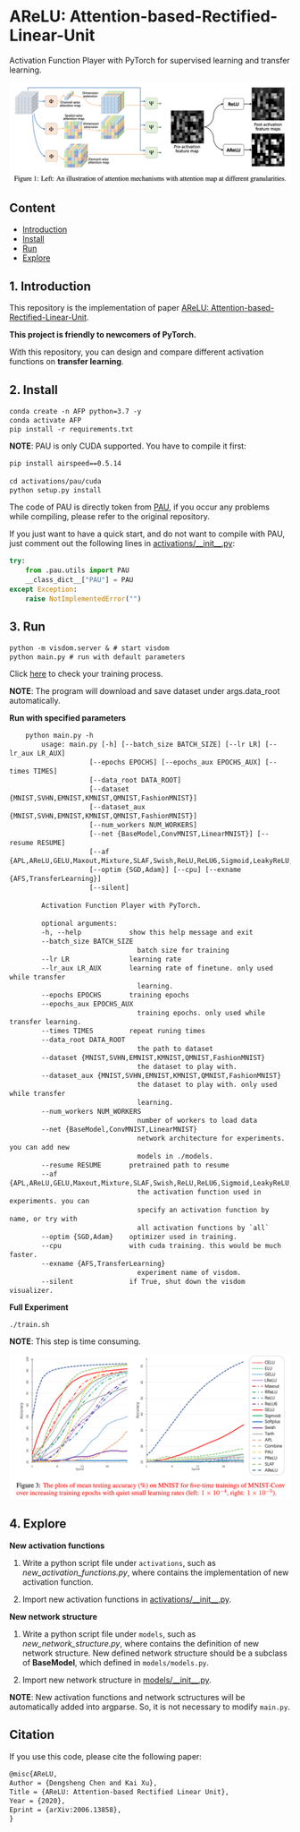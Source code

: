 # AReLU: Attention-based-Rectified-Linear-Unit

Activation Function Player with PyTorch for supervised learning and transfer learning.

![teaser](pictures/teaser.png)

## Content

* [Introduction](#1)
* [Install](#2)
* [Run](#3)
* [Explore](#4)

##  <h2 id="1">1. Introduction</h2>

This repository is the implementation of paper [AReLU: Attention-based-Rectified-Linear-Unit](https://arxiv.org/pdf/2006.13858.pdf).

**This project is friendly to newcomers of PyTorch.**

With this repository, you can design and compare different activation functions on **transfer learning**.

## <h2 id="2">2. Install</h2>

```shell
conda create -n AFP python=3.7 -y
conda activate AFP
pip install -r requirements.txt
```

**NOTE**: PAU is only CUDA supported. You have to compile it first:

```shell
pip install airspeed==0.5.14 

cd activations/pau/cuda
python setup.py install
```

The code of PAU is directly token from [PAU](https://github.com/ml-research/pau.git), if you occur any problems while compiling, please refer to the original repository.

If you just want to have a quick start, and do not want to compile with PAU, just comment out the following lines in [activations/\_\_init\_\_.py](activations/__init__.py):

```python
try:
    from .pau.utils import PAU
    __class_dict__["PAU"] = PAU
except Exception:
    raise NotImplementedError("")
```

## <h2 id="3">3. Run</h2>

```shell
python -m visdom.server & # start visdom
python main.py # run with default parameters
```

Click [here](https://localhost:8097/) to check your training process.

**NOTE**: The program will download and save dataset under args.data_root automatically.

**Run with specified parameters**

```shell
    python main.py -h
        usage: main.py [-h] [--batch_size BATCH_SIZE] [--lr LR] [--lr_aux LR_AUX]
                    [--epochs EPOCHS] [--epochs_aux EPOCHS_AUX] [--times TIMES]
                    [--data_root DATA_ROOT]
                    [--dataset {MNIST,SVHN,EMNIST,KMNIST,QMNIST,FashionMNIST}]
                    [--dataset_aux {MNIST,SVHN,EMNIST,KMNIST,QMNIST,FashionMNIST}]
                    [--num_workers NUM_WORKERS]
                    [--net {BaseModel,ConvMNIST,LinearMNIST}] [--resume RESUME]
                    [--af {APL,AReLU,GELU,Maxout,Mixture,SLAF,Swish,ReLU,ReLU6,Sigmoid,LeakyReLU,ELU,PReLU,SELU,Tanh,RReLU,CELU,Softplus,PAU,all}]
                    [--optim {SGD,Adam}] [--cpu] [--exname {AFS,TransferLearning}]
                    [--silent]

        Activation Function Player with PyTorch.

        optional arguments:
        -h, --help            show this help message and exit
        --batch_size BATCH_SIZE
                                batch size for training
        --lr LR               learning rate
        --lr_aux LR_AUX       learning rate of finetune. only used while transfer
                                learning.
        --epochs EPOCHS       training epochs
        --epochs_aux EPOCHS_AUX
                                training epochs. only used while transfer learning.
        --times TIMES         repeat runing times
        --data_root DATA_ROOT
                                the path to dataset
        --dataset {MNIST,SVHN,EMNIST,KMNIST,QMNIST,FashionMNIST}
                                the dataset to play with.
        --dataset_aux {MNIST,SVHN,EMNIST,KMNIST,QMNIST,FashionMNIST}
                                the dataset to play with. only used while transfer
                                learning.
        --num_workers NUM_WORKERS
                                number of workers to load data
        --net {BaseModel,ConvMNIST,LinearMNIST}
                                network architecture for experiments. you can add new
                                models in ./models.
        --resume RESUME       pretrained path to resume
        --af {APL,AReLU,GELU,Maxout,Mixture,SLAF,Swish,ReLU,ReLU6,Sigmoid,LeakyReLU,ELU,PReLU,SELU,Tanh,RReLU,CELU,Softplus,PAU,all}
                                the activation function used in experiments. you can
                                specify an activation function by name, or try with
                                all activation functions by `all`
        --optim {SGD,Adam}    optimizer used in training.
        --cpu                 with cuda training. this would be much faster.
        --exname {AFS,TransferLearning}
                                experiment name of visdom.
        --silent              if True, shut down the visdom visualizer.
```

**Full Experiment**

```shell
./train.sh
```
**NOTE**: This step is time consuming.

![result](pictures/result.png)

## <h2 id="4">4. Explore</h2>

**New activation functions**

1. Write a python script file under `activations`, such as *new_activation_functions.py*, where contains the implementation of new activation function.

2. Import new activation functions in [activations/\_\_init\_\_.py](activations/__init__.py).

**New network structure**

1. Write a python script file under `models`, such as *new_network_structure.py*, where contains the definition of new network structure. New defined network structure should be a subclass of **BaseModel**, which defined in `models/models.py`.

2. Import new network structure in [models/\_\_init\_\_.py](models/__init__.py).

**NOTE**: New activation functions and network sctructures will be automatically added into argparse. So, it is not necessary to modify `main.py`.

## Citation
If you use this code, please cite the following paper:
```
@misc{AReLU,
Author = {Dengsheng Chen and Kai Xu},
Title = {AReLU: Attention-based Rectified Linear Unit},
Year = {2020},
Eprint = {arXiv:2006.13858},
}
```